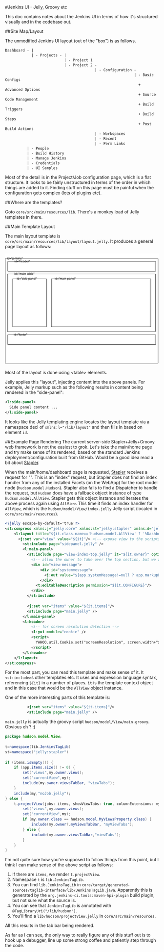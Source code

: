 #Jenkins UI - Jelly, Groovy etc

This doc contains notes about the Jenkins UI in terms of how it's structured visually and in the codebase out.

##Site Map/Layout

The unmodified Jenkins UI layout (out of the "box") is as follows.

```
Dashboard - |
            | - Projects - |
                           | - Project 1
                           | - Project 2 -
                                         | - Configuration -
                                                           | - Basic Configs
                                                             + Advanced Options
                                                             + Source Code Management
                                                             + Build Triggers
                                                             + Build Steps
                                                             + Post Build Actions
                                         | - Workspaces
                                         | - Recent
                                         | - Perm Links
          | - People
          | - Build History
          | - Manage Jenkins
          | - Credentials
          | - UI Samples
```

Most of the detail is in the Project/Job configuration page, which is a flat structure. It looks to be fairly unstructured in terms of the order in which things are added to it.  Finding stuff on this page must be painful when the configuration gets complex (lots of plugins etc).

##Where are the templates?

Goto `core/src/main/resources/lib`.  There's a monkey load of Jelly templates in there.

##Main Template Layout

The main layout template is `core/src/main/resources/lib/layout/layout.jelly`.  It produces a general page layout as follows:

![Page Layout](images/page-layout.png)

Most of the layout is done using &lt;table&gt; elements.

Jelly applies this "layout", injecting content into the above panels.  For example, Jelly markup such as the following results in content being rendered in the "side-panel":

``` xml
<l:side-panel>
  Side panel content ...
</l:side-panel>
```

It looks like the Jelly templating engine locates the layout template via a namespace decl of `xmlns:l="/lib/layout"` and then fills in based on element `id`.

##Example Page Rendering
The current server-side Stapler+Jelly+Groovy web framework is not the easiest to grok.  Let's take the main/home page and try make sense of its rendered, based on the standard Jenkins deployment/configuration built from GitHub.  Would be a good idea read a bit about [Stapler](jenkins-stapler.md).

When the main/home/dashboard page is requested, [Stapler](jenkins-stapler.md) receives a request for "". This is an "index" request, but Stapler does not find an index handler from any of the installed Facets (on the WebApp) for the root model node (`hudson.model.Hudson`).  Stapler also fails to find a Dispatcher to handle the request, but `Hudson` does have a fallback object instance of type `hudson.model.AllView`.  Stapler gets this object instance and
iterates the above process again using `AllView`.  This time it finds an index handler for `AllView`, which is the `hudson/model/View/index.jelly` Jelly script (located in `core/src/main/resources`).

```xml
<?jelly escape-by-default='true'?>
<st:compress xmlns:j="jelly:core" xmlns:st="jelly:stapler" xmlns:d="jelly:define" xmlns:l="/lib/layout" xmlns:t="/lib/hudson" xmlns:f="/lib/form" xmlns:i="jelly:fmt">
    <l:layout title="${it.class.name=='hudson.model.AllView' ? '%Dashboard' : it.viewName}${not empty it.ownerItemGroup.fullDisplayName?' ['+it.ownerItemGroup.fullDisplayName+']':''}" norefresh="${!it.automaticRefreshEnabled}">
      <j:set var="view" value="${it}"/> <!-- expose view to the scripts we include from owner -->
        <st:include page="sidepanel.jelly" />
        <l:main-panel>
          <st:include page="view-index-top.jelly" it="${it.owner}" optional="true">
            <!-- allow the owner to take over the top section, but we also need the default to be backward compatible -->
            <div id="view-message">
                <div id="systemmessage">
                  <j:out value="${app.systemMessage!=null ? app.markupFormatter.translate(app.systemMessage) : ''}" />
                </div>
              <t:editableDescription permission="${it.CONFIGURE}"/>
            </div>
          </st:include>

          <j:set var="items" value="${it.items}"/>
          <st:include page="main.jelly" />
        </l:main-panel>
        <l:header>
            <!-- for screen resolution detection -->
            <l:yui module="cookie" />
            <script>
              YAHOO.util.Cookie.set("screenResolution", screen.width+"x"+screen.height);
            </script>
        </l:header>
    </l:layout>
</st:compress>
```

For the most part, you can read this template and make sense of it.  It `<st:include>`s other templates etc.  It uses and expression language syntax, referencing `${it}` in a number of places.  `it` is the template context object and in this case that would be the `AllView` object instance.

One of the more interesting parts of this template is:

```xml
          <j:set var="items" value="${it.items}"/>
          <st:include page="main.jelly" />
```

`main.jelly` is actually the groovy script `hudson/model/View/main.groovy`.  Obvious eh ? :)

```java
package hudson.model.View;

t=namespace(lib.JenkinsTagLib)
st=namespace("jelly:stapler")

if (items.isEmpty()) {
    if (app.items.size() != 0) {
        set("views",my.owner.views);
        set("currentView",my);
        include(my.owner.viewsTabBar, "viewTabs");
    }
    include(my,"noJob.jelly");
} else {
    t.projectView(jobs: items, showViewTabs: true, columnExtensions: my.columns, indenter: my.indenter, itemGroup: my.owner.itemGroup) {
        set("views",my.owner.views);
        set("currentView",my);
        if (my.owner.class == hudson.model.MyViewsProperty.class) {
            include(my.owner?.myViewsTabBar, "myViewTabs");
        } else {
            include(my.owner.viewsTabBar,"viewTabs");
        }
    }
}
```

I'm not quite sure how you're supposed to follow things from this point, but I think I can make sense of the above script as follows:

1. If there are `items`, we render `t.projectView`.
1. Namespace `t` is `lib.JenkinsTagLib`.
1. You can find `lib.JenkinsTagLib` in `core/target/generated-sources/taglib-interface/lib/JenkinsTagLib.java`.  Apparently this is generated by the `org.jenkins-ci.tools:maven-hpi-plugin` build plugin, but not sure what the source is.
1. You can see that `JenkinsTagLib` is annotated with `@TagLibraryUri("/lib/hudson")`.
1. You'll find a `lib/hudson/projectView.jelly` in `core/src/main/resources`.

All this results in the tab bar being rendered.

As far as I can see, the only way to really figure any of this stuff out is to hook up a debugger, line up some strong coffee and patiently step through the code.
